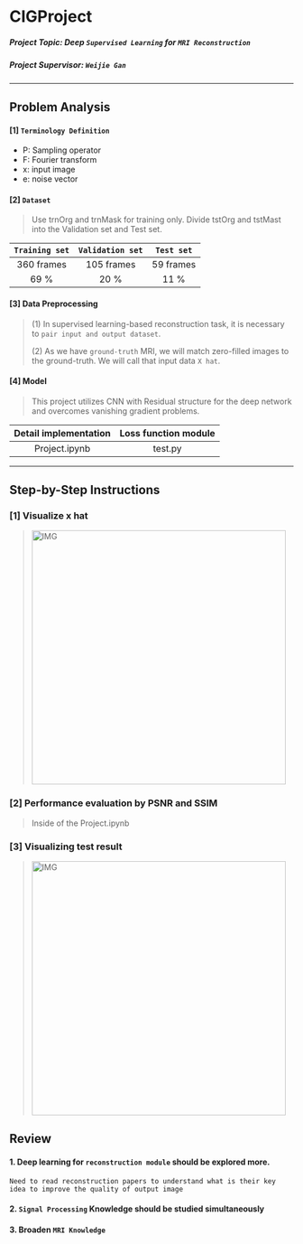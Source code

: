 # CIGProject

##### Project Topic:  Deep `Supervised Learning` for `MRI Reconstruction`

##### Project Supervisor: `Weijie Gan`

----

## Problem Analysis

#### [1] `Terminology Definition`
* P: Sampling operator
* F: Fourier transform
* x: input image
* e: noise vector



#### [2] `Dataset`

> Use trnOrg and trnMask for training only. Divide tstOrg and tstMast into the Validation set and Test set.

|      `Training set`  |         `Validation set` |      `Test set`  |
| :---:         |     :---:      |    :---:  |
| 360 frames    | 105 frames     | 59 frames |
| 69 %          | 20 %           | 11 %      |


#### [3] Data Preprocessing

> (1) In supervised learning-based reconstruction task, it is necessary to `pair input and output dataset`.
> 
> (2) As we have `ground-truth` MRI, we will match zero-filled images to the ground-truth. We will call that input data `X hat`.


#### [4] Model
> This project utilizes CNN with Residual structure for the deep network and overcomes vanishing gradient problems.



| Detail implementation  | Loss function module|
|          :---:         |          :---:      |
|       Project.ipynb    |         test.py     |


----

## Step-by-Step Instructions

### [1] Visualize x hat

> <img width="450" alt="IMG" src="https://user-images.githubusercontent.com/73331241/174921986-5130cf87-dc39-4025-b622-2e0d04a1f807.png">


### [2] Performance evaluation by PSNR and SSIM

> Inside of the Project.ipynb

### [3] Visualizing test result

> <img width="450" alt="IMG" src="https://user-images.githubusercontent.com/73331241/174622993-99989c2a-4f19-44ef-9acf-ac7a553bdbb7.png">




## Review

#### 1. Deep learning for `reconstruction module` should be explored more.

    Need to read reconstruction papers to understand what is their key idea to improve the quality of output image

#### 2. `Signal Processing` Knowledge should be studied simultaneously

#### 3. Broaden `MRI Knowledge`




<!--
How to get zero-filled images

Zero-Fill
Zero-Filling is the process of adding data points to the end of the FID before Fourier Transform.

Zero-Filling can improve data quality by increasing the amount of points per ppm in the processed data to better define the resonance. The added data points have 0 amplitude so the only change of the processed data is more discreet data points.

The Zero-Fill menu is located under the Processing tab then Zero-Fill/LP. LP is Linear Prediction which is discussed here:

[Things to do]
1. Define Loss function (Done)
2. Construct overall model architecture (including normalization)
3. Study how to implement ResNet from scratch
4. Plot grid
5. Separate dataset (Train / Validation / Test)


### Encountered Error - 1

RuntimeError: expected scalar type Double but found Float

Solution: use `.float()` when we transfer from numpy to torch tensor

```python
noisy_torch = torch.from_numpy(xHat).float()
```

conv2d() received an invalid combination of arguments

Solution: padding was floating point by mistake.



-->




